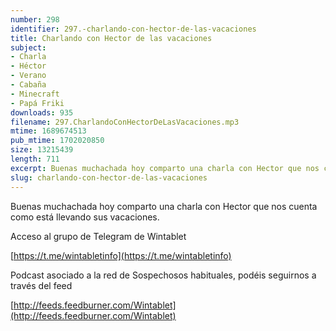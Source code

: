 ```yaml
---
number: 298
identifier: 297.-charlando-con-hector-de-las-vacaciones
title: Charlando con Hector de las vacaciones
subject:
- Charla
- Héctor
- Verano
- Cabaña
- Minecraft
- Papá Friki
downloads: 935
filename: 297.CharlandoConHectorDeLasVacaciones.mp3
mtime: 1689674513
pub_mtime: 1702020850
size: 13215439
length: 711
excerpt: Buenas muchachada hoy comparto una charla con Hector que nos cuenta como está llevando sus vacaciones.
slug: charlando-con-hector-de-las-vacaciones
---
```

Buenas muchachada hoy comparto una charla con Hector que nos cuenta como está llevando sus vacaciones.

Acceso al grupo de Telegram de Wintablet

[https://t.me/wintabletinfo](https://t.me/wintabletinfo)

Podcast asociado a la red de Sospechosos habituales, podéis seguirnos a través del feed

[http://feeds.feedburner.com/Wintablet](http://feeds.feedburner.com/Wintablet)